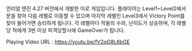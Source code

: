 언리얼 엔진 4.27 버전에서 개발한 미로 게임입니다.
플레이어는 Level1~Level2에서 문을 찾아 다음 레벨로 이동할 수 있으며 마지막 레벨인 Level3에서 Victory Point를 찾아 들어가면 승리하게 됩니다.
각 레벨마다 적들의 수와, 난이도가 상승하며, 각 레벨당 적에게 3번 이상 피격당할시에 GameOver가 됩니다.

Playing Video URL : https://youtu.be/fV2qG8L6bGE
